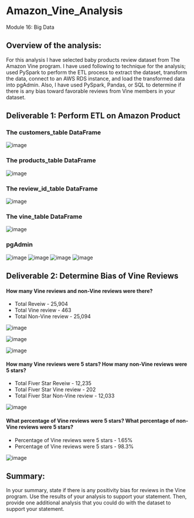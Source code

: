 # Amazon_Vine_Analysis
Module 16: Big Data

## Overview of the analysis:
For this analysis I have selected baby products review dataset from The Amazon Vine program. I have used following to technique for the analysis; used PySpark to perform the ETL process to extract the dataset, transform the data, connect to an AWS RDS instance, and load the transformed data into pgAdmin. 
Also, I have used PySpark, Pandas, or SQL to determine if there is any bias toward favorable reviews from Vine members in your dataset.

## Deliverable 1: Perform ETL on Amazon Product
### The customers_table DataFrame
![image](https://user-images.githubusercontent.com/79486450/122700597-94f48400-d219-11eb-98c1-f8a17633b492.png)

### The products_table DataFrame
![image](https://user-images.githubusercontent.com/79486450/122700664-b35a7f80-d219-11eb-985b-adc2c1de76ec.png)

### The review_id_table DataFrame
![image](https://user-images.githubusercontent.com/79486450/122700718-cff6b780-d219-11eb-90c1-b0a44e1d545d.png)

### The vine_table DataFrame
![image](https://user-images.githubusercontent.com/79486450/122700770-e866d200-d219-11eb-8f95-d898e65634ad.png)

### pgAdmin
![image](https://user-images.githubusercontent.com/79486450/122700957-43002e00-d21a-11eb-971e-7d1b333ad45a.png)
![image](https://user-images.githubusercontent.com/79486450/122700994-527f7700-d21a-11eb-811f-8200680f2cd8.png)
![image](https://user-images.githubusercontent.com/79486450/122701027-5dd2a280-d21a-11eb-8cbf-33b1693ad9e8.png)
![image](https://user-images.githubusercontent.com/79486450/122701053-6a56fb00-d21a-11eb-879e-c8afff4391be.png)

## Deliverable 2: Determine Bias of Vine Reviews 
#### How many Vine reviews and non-Vine reviews were there?
  * Total Reveiw - 25,904
  * Total Vine review - 463
  * Total Non-Vine review - 25,094

![image](https://user-images.githubusercontent.com/79486450/122700292-fd8f3100-d218-11eb-978e-b3f347512003.png)

![image](https://user-images.githubusercontent.com/79486450/122700356-20b9e080-d219-11eb-9c91-0a03643df6f9.png)

![image](https://user-images.githubusercontent.com/79486450/122700524-70001100-d219-11eb-92d0-ffe774bb2d33.png)

#### How many Vine reviews were 5 stars? How many non-Vine reviews were 5 stars?
  * Total Fiver Star Reveiw - 12,235
  * Total Fiver Star Vine review - 202
  * Total Fiver Star Non-Vine review - 12,033
  
![image](https://user-images.githubusercontent.com/79486450/122700465-56f76000-d219-11eb-9627-ab8712f878bb.png)

#### What percentage of Vine reviews were 5 stars? What percentage of non-Vine reviews were 5 stars?
  * Percentage of Vine reviews were 5 stars - 1.65%
  * Percentage of Vine reviews were 5 stars - 98.3%

![image](https://user-images.githubusercontent.com/79486450/122700492-624a8b80-d219-11eb-9013-8f6efef8bf8d.png)

## Summary: 
In your summary, state if there is any positivity bias for reviews in the Vine program. Use the results of your analysis to support your statement. Then, provide one additional analysis that you could do with the dataset to support your statement.
